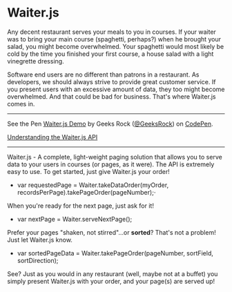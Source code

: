 # Waiter.js

Any decent restaurant serves your meals to you in courses. If your waiter was to bring your main course (spaghetti, perhaps?) when he brought your salad, you might become overwhelmed. Your spaghetti would most likely be cold by the time you finished your first course, a house salad with a light vinegrette dressing.

Software end users are no different than patrons in a restaurant. As developers, we should always strive to provide great customer service. If you present users with an excessive amount of data, they too might become overwhelmed. And that could be bad for business. That's where Waiter.js comes in.
***
<p data-height="268" data-theme-id="11599" data-slug-hash="jWKYbE" data-default-tab="result" data-user="GeeksRock" data-preview="true" class='codepen'>See the Pen <a href='http://codepen.io/GeeksRock/pen/jWKYbE/'>Waiter.js Demo</a> by Geeks Rock (<a href='http://codepen.io/GeeksRock'>@GeeksRock</a>) on <a href='http://codepen.io'>CodePen</a>.</p>
<script async src="//assets.codepen.io/assets/embed/ei.js"></script>   

[Understanding the Waiter.js API](https://github.com/GeeksRock/Waiter.js/wiki/Understanding-the-Waiter.js-API)
***

Waiter.js - A complete, light-weight paging solution that allows you to serve data to your users in courses (or pages, as it were). The API is extremely easy to use. To get started, just give Waiter.js your order! 

  + var requestedPage = Waiter.takeDataOrder(myOrder, recordsPerPage).takePageOrder(pageNumber);⋅

When you're ready for the next page, just ask for it! 

  + var nextPage = Waiter.serveNextPage();

Prefer your pages "shaken, not stirred"...or **sorted**? That's not a problem! Just let Waiter.js know. 

  + var sortedPageData = Waiter.takePageOrder(pageNumber, sortField, sortDirection);

See? Just as you would in any restaurant (well, maybe not at a buffet) you simply present Waiter.js with your order, and your page(s) are served up!
